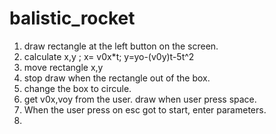 # balistic_rocket

1. draw rectangle at the left button on the screen.
2. calculate x,y ; x= v0x*t; y=yo-(v0y)t-5t^2
3. move rectangle x,y
4. stop draw when the rectangle out of the box.
5. change the box to circule.
6. get v0x,voy from the user. draw when user press space.
7. When the user press on esc got to start, enter parameters.
8. 
